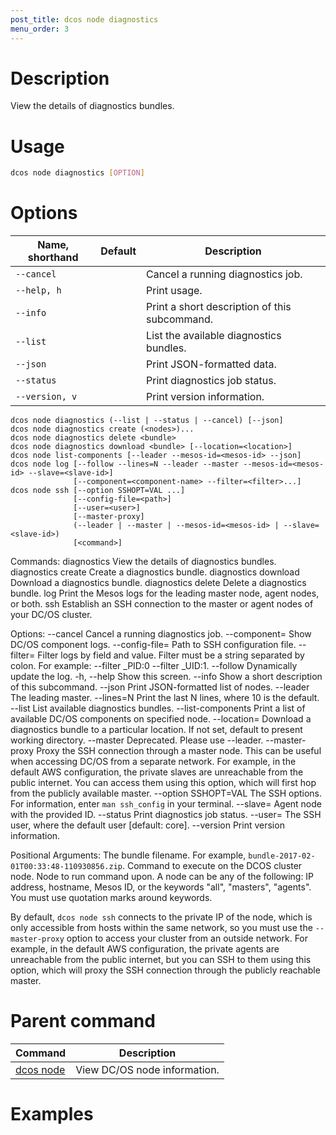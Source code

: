 ```yaml
---
post_title: dcos node diagnostics
menu_order: 3
---
```

    
# Description
View the details of diagnostics bundles.

# Usage

```bash
dcos node diagnostics [OPTION]
```

# Options

| Name, shorthand | Default | Description |
|---------|-------------|-------------|
| `--cancel`   |             | Cancel a running diagnostics job. |
| `--help, h`   |             |  Print usage. |
| `--info`   |             |  Print a short description of this subcommand. |
| `--list`   |             |  List the available diagnostics bundles. |
| `--json`   |             |  Print JSON-formatted data. |
| `--status`   |             |  Print diagnostics job status. |
| `--version, v`   |             | Print version information. |



    dcos node diagnostics (--list | --status | --cancel) [--json]
    dcos node diagnostics create (<nodes>)...
    dcos node diagnostics delete <bundle>
    dcos node diagnostics download <bundle> [--location=<location>]
    dcos node list-components [--leader --mesos-id=<mesos-id> --json]
    dcos node log [--follow --lines=N --leader --master --mesos-id=<mesos-id> --slave=<slave-id>]
                  [--component=<component-name> --filter=<filter>...]
    dcos node ssh [--option SSHOPT=VAL ...]
                  [--config-file=<path>]
                  [--user=<user>]
                  [--master-proxy]
                  (--leader | --master | --mesos-id=<mesos-id> | --slave=<slave-id>)
                  [<command>]

Commands:
    diagnostics
        View the details of diagnostics bundles.
    diagnostics create
        Create a diagnostics bundle.
    diagnostics download
        Download a diagnostics bundle.
    diagnostics delete
        Delete a diagnostics bundle.
    log
        Print the Mesos logs for the leading master node, agent nodes, or both.
    ssh
        Establish an SSH connection to the master or agent nodes of your DC/OS
        cluster.

Options:
    --cancel
        Cancel a running diagnostics job.
    --component=<component-name>
        Show DC/OS component logs.
    --config-file=<path>
        Path to SSH configuration file.
    --filter=<filter>
        Filter logs by field and value. Filter must be a string separated by colon.
        For example: --filter _PID:0 --filter _UID:1.
    --follow
        Dynamically update the log.
    -h, --help
        Show this screen.
    --info
        Show a short description of this subcommand.
    --json
        Print JSON-formatted list of nodes.
    --leader
        The leading master.
    --lines=N
        Print the last N lines, where 10 is the default.
    --list
        List available diagnostics bundles.
    --list-components
        Print a list of available DC/OS components on specified node.
    --location=<location>
        Download a diagnostics bundle to a particular location.
        If not set, default to present working directory.
    --master
        Deprecated. Please use --leader.
    --master-proxy
        Proxy the SSH connection through a master node. This can be useful when
        accessing DC/OS from a separate network. For example, in the default AWS
        configuration, the private slaves are unreachable from the public
        internet. You can access them using this option, which will first hop
        from the publicly available master.
    --option SSHOPT=VAL
        The SSH options. For information, enter `man ssh_config` in your
        terminal.
    --slave=<agent-id>
        Agent node with the provided ID.
    --status
        Print diagnostics job status.
    --user=<user>
        The SSH user, where the default user [default: core].
    --version
        Print version information.

Positional Arguments:
    <bundle>
        The bundle filename. For example, `bundle-2017-02-01T00:33:48-110930856.zip`.
    <command>
        Command to execute on the DCOS cluster node.
    <nodes>
        Node to run command upon. A node can be any of the following: IP address, hostname, Mesos ID, or the keywords "all", "masters", "agents". You must use quotation marks around keywords.

By default, `dcos node ssh` connects to the private IP of the node, which is only accessible from hosts within the same network, so you must use the `--master-proxy` option to access your cluster from an outside network. For example, in the default AWS configuration, the private agents are unreachable from the public internet, but you can SSH to them using this option, which will proxy the SSH connection through the publicly reachable master.

# Parent command

| Command | Description |
|---------|-------------|
| [dcos node](/docs/1.9/usage/cli/command-reference/dcos-node/) | View DC/OS node information. | 

# Examples

